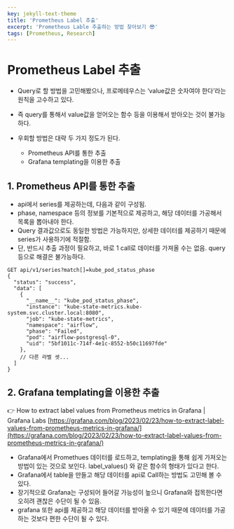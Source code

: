 ```yaml
---
key: jekyll-text-theme
title: 'Prometheus Label 추출'
excerpt: 'Prometheus Lable 추출하는 방법 찾아보기 😎'
tags: [Prometheus, Research]
---
```


# Prometheus Label 추출

* Query로 할 방법을 고민해봤으나, 프로메테우스는 ‘value값은 숫자여야 한다’라는 원칙을 고수하고 있다.

* 즉 query를 통해서 value값을 얻어오는 함수 등을 이용해서 받아오는 것이 불가능하다.

* 우회할 방법은 대략 두 가지 정도가 된다.
	* Prometheus API를 통한 추출
	* Grafana templating을 이용한 추출



## 1. Prometheus API를 통한 추출

- api에서 series를 제공하는데, 다음과 같이 구성됨.
- phase, namespace 등의 정보를 기본적으로 제공하고, 해당 데이터를 가공해서 목록을 뽑아내야 한다.
- Query 결과값으로도 동일한 방법은 가능하지만, 상세한 데이터를 제공하기 때문에 series가 사용하기에 적절함.
- 단, 반드시 추출 과정이 필요하고, 바로 1 call로 데이터를 가져올 수는 없음. query 등으로 해결은 불가능하다.


```
GET api/v1/series?match[]=kube_pod_status_phase
{
  "status": "success",
  "data": [
    {
      "__name__": "kube_pod_status_phase",
      "instance": "kube-state-metrics.kube-system.svc.cluster.local:8080",
      "job": "kube-state-metrics",
      "namespace": "airflow",
      "phase": "Failed",
      "pod": "airflow-postgresql-0",
      "uid": "5bf1011c-714f-4e1c-8552-b50c11697fde"
    },
    // 다른 라벨 셋...
  ]
}
```

## 2. Grafana templating을 이용한 추출

👉 How to extract label values from Prometheus metrics in Grafana | Grafana Labs
[https://grafana.com/blog/2023/02/23/how-to-extract-label-values-from-prometheus-metrics-in-grafana/](https://grafana.com/blog/2023/02/23/how-to-extract-label-values-from-prometheus-metrics-in-grafana/)


* Grafana에서 Promethues 데이터를 로드하고, templating을 통해 쉽게 가져오는 방법이 있는 것으로 보인다. label_values() 와 같은 함수의 형태가 있다고 한다.
* Grafana에서 table을 만들고 해당 데이터를 api로 Call하는 방법도 고민해 볼 수 있다.
* 장기적으로 Grafana는 구성되어 들어갈 가능성이 높으니 Grafana와 접목한다면 오히려 괜찮은 수단이 될 수 있음.
* grafana 또한 api를 제공하고 해당 데이터를 받아올 수 있기 때문에 데이터를 가공하는 것보다 편한 수단이 될 수 있다.